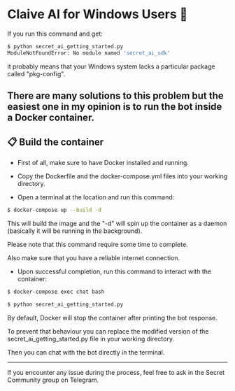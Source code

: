 # Claive AI for Windows Users 🤖  

If you run this command and get:
```bash
$ python secret_ai_getting_started.py
ModuleNotFoundError: No module named 'secret_ai_sdk'

```
it probably means that your Windows system lacks a particular package called "pkg-config".

There are many solutions to this problem but the easiest one in my opinion is to run the bot inside a Docker container.
---

## 📋 Build the container
- First of all, make sure to have Docker installed and running.


- Copy the Dockerfile and the docker-compose.yml files into your working directory.


-  Open a terminal at the location and run this command:
```bash
$ docker-compose up --build -d

```

This will build the image and the "-d" will spin up the container as a daemon (basically it will be running in the background).

Please note that this command require some time to complete.

Also make sure that you have a reliable internet connection.


- Upon successful completion, run this command to interact with the container:
```bash
$ docker-compose exec chat bash

$ python secret_ai_getting_started.py

```

By default, Docker will stop the container after printing the bot response.

To prevent that behaviour you can replace the modified version of the secret_ai_getting_started.py file in your working directory.

Then you can chat with the bot directly in the terminal.

---

If you encounter any issue during the process, feel free to ask in the Secret Community group on Telegram.